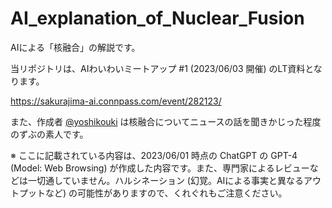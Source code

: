 # AI_explanation_of_Nuclear_Fusion

AIによる「核融合」の解説です。

当リポジトリは、AIわいわいミートアップ #1 (2023/06/03 開催) のLT資料となります。

https://sakurajima-ai.connpass.com/event/282123/

また、作成者 [@yoshikouki](https://twitter.com/yoshikouki_) は核融合についてニュースの話を聞きかじった程度のずぶの素人です。

※ ここに記載されている内容は、2023/06/01 時点の ChatGPT の GPT-4 (Model: Web Browsing) が作成した内容です。また、専門家によるレビューなどは一切通していません。ハルシネーション (幻覚。AIによる事実と異なるアウトプットなど) の可能性がありますので、くれぐれもご注意ください。
